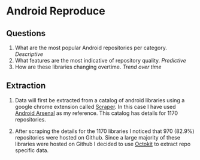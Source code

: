 # Android Reproduce

## Questions

1. What are the most popular Android repositories per category. *Descriptive*
1. What features are the most indicative of repository quality. *Predictive*  
1. How are these libraries changing overtime. *Trend over time* 

## Extraction

1. Data will first be extracted from a catalog of android libraries using a google chrome extension called [Scraper](https://chrome.google.com/webstore/detail/scraper/mbigbapnjcgaffohmbkdlecaccepngjd). In this case I have used [Android Arsenal](https://android-arsenal.com/free) as my reference. This catalog has details for 1170 repositories.

1. After scraping the details for the 1170 libraries I noticed that 970 (82.9%) repositories were hosted on Github. Since a large majority of these libraries were hosted on Github I decided to use [Octokit](http://octokit.github.io/octokit.rb/) to extract repo specific data.
